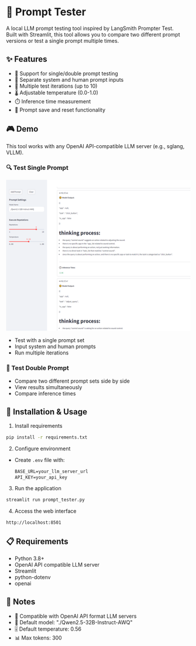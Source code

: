 # 🎯 Prompt Tester

A local LLM prompt testing tool inspired by LangSmith Prompter Test.
<br>
Built with Streamlit, this tool allows you to compare two different prompt versions or test a single prompt multiple times.

## ✨ Features

- 📝 Support for single/double prompt testing
- 🔄 Separate system and human prompt inputs
- 🔁 Multiple test iterations (up to 10)
- 🌡️ Adjustable temperature (0.0-1.0)
- ⏱️ Inference time measurement
- 💾 Prompt save and reset functionality

## 🎮 Demo

This tool works with any OpenAI API-compatible LLM server (e.g., sglang, VLLM).

### 🔍 Test Single Prompt

![test1](readme_imgs/image1.png)

- Test with a single prompt set
- Input system and human prompts
- Run multiple iterations

### 🔄 Test Double Prompt

- Compare two different prompt sets side by side
- View results simultaneously
- Compare inference times

## 🚀 Installation & Usage

1. Install requirements

```bash
pip install -r requirements.txt
```

2. Configure environment

- Create `.env` file with:
  ```
  BASE_URL=your_llm_server_url
  API_KEY=your_api_key
  ```

3. Run the application

```bash
streamlit run prompt_tester.py
```

4. Access the web interface

```
http://localhost:8501
```

## 📋 Requirements

- Python 3.8+
- OpenAI API compatible LLM server
- Streamlit
- python-dotenv
- openai

## 📝 Notes

- 🔌 Compatible with OpenAI API format LLM servers
- 🤖 Default model: "./Qwen2.5-32B-Instruct-AWQ"
- 🎚️ Default temperature: 0.56
- 📊 Max tokens: 300
